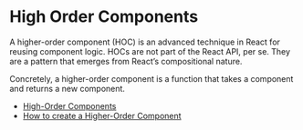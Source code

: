 # High Order Components

A higher-order component (HOC) is an advanced technique in React for reusing component logic. HOCs are not part of the React API, per se. They are a pattern that emerges from React’s compositional nature.

Concretely, a higher-order component is a function that takes a component and returns a new component.

- [High-Order Components](https://reactjs.org/docs/higher-order-components.html)
- [How to create a Higher-Order Component](https://www.robinwieruch.de/react-higher-order-components/)

